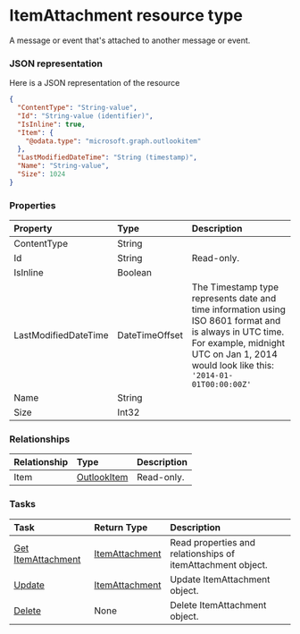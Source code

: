 # ItemAttachment resource type

A message or event that's attached to another message or event.

### JSON representation

Here is a JSON representation of the resource

<!-- {
  "blockType": "resource",
  "optionalProperties": [
    "Item"
  ],
  "@odata.type": "microsoft.graph.itemattachment"
}-->

```json
{
  "ContentType": "String-value",
  "Id": "String-value (identifier)",
  "IsInline": true,
  "Item": {
    "@odata.type": "microsoft.graph.outlookitem"
  },
  "LastModifiedDateTime": "String (timestamp)",
  "Name": "String-value",
  "Size": 1024
}

```
### Properties
| Property	   | Type	|Description|
|:---------------|:--------|:----------|
|ContentType|String||
|Id|String| Read-only.|
|IsInline|Boolean||
|LastModifiedDateTime|DateTimeOffset|The Timestamp type represents date and time information using ISO 8601 format and is always in UTC time. For example, midnight UTC on Jan 1, 2014 would look like this: `'2014-01-01T00:00:00Z'`|
|Name|String||
|Size|Int32||

### Relationships
| Relationship | Type	|Description|
|:---------------|:--------|:----------|
|Item|[OutlookItem](outlookitem.md)| Read-only.|

### Tasks

| Task		   | Return Type	|Description|
|:---------------|:--------|:----------|
|[Get ItemAttachment](../api/itemattachment_get.md) | [ItemAttachment](itemattachment.md) |Read properties and relationships of itemAttachment object.|
|[Update](../api/itemattachment_update.md) | [ItemAttachment](itemattachment.md)	|Update ItemAttachment object. |
|[Delete](../api/itemattachment_delete.md) | None |Delete ItemAttachment object. |

<!-- uuid: 57e02da2-b862-4b2f-836a-c2a183fcf46b
2015-10-21 09:49:44 UTC -->
<!-- {
  "type": "#page.annotation",
  "description": "ItemAttachment resource",
  "keywords": "",
  "section": "documentation",
  "tocPath": ""
}-->